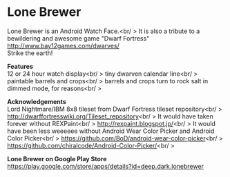 # Lone Brewer
Lone Brewer is an Android Watch Face.<br/ >
It is also a tribute to a bewildering and awesome game "Dwarf Fortress"<br />
http://www.bay12games.com/dwarves/<br />
Strike the earth!

<b>Features</b><br />
12 or 24 hour watch display<br/ >
tiny dwarven calendar line<br/ >
paintable barrels and crops<br/ >
barrels and crops turn to rock salt in dimmed mode, for reasons<br/ >

<b>Acknowledgements</b><br />
Lord Nightmare/IBM 8x8 tileset from Dwarf Fortress tileset repository<br/ >
http://dwarffortresswiki.org/Tileset_repository<br/ >
It would have taken forever without REXPaint<br/ >
http://rexpaint.blogspot.jp/<br/ >
It would have been less weeeeee without Android Wear Color Picker and Android Color Picker<br/ >
https://github.com/BoD/android-wear-color-picker<br/ >
https://github.com/chiralcode/Android-Color-Picker/<br/ >

<b>Lone Brewer on Google Play Store</b><br />
https://play.google.com/store/apps/details?id=deep.dark.lonebrewer
